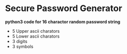 # Secure Password Generator

**python3 code for 16 charactor random password string**

- 5 Upper ascii charators
- 5 Lower ascii charators
- 3 digits
- 3 symbols
